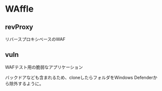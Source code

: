 # WAffle

## revProxy

リバースプロキシベースのWAF

## vuln

WAFテスト用の脆弱なアプリケーション

バックドアなども含まれるため、cloneしたらフォルダをWindows Defenderから除外するように。
